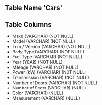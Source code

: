 

## Table Name 'Cars'

## Table Columns

- Make (VARCHAR) (NOT NULL)
- Model (VARCHAR) (NOT NULL)
- Trim / Version (VARCHAR) (NOT NULL)
- Body Type (VARCHAR) (NOT NULL)
- Fuel Type (VARCHAR) (NOT NULL)
- Year (YEAR) (NOT NULL)
- Mileage (VARCHAR) (NOT NULL)
- Power (kW) (VARCHAR) (NOT NULL)
- Transmission (VARCHAR) (NOT NULL)
- Number of Doors (VARCHAR) (NOT NULL)
- Number of Seats (VARCHAR) (NULL)
- Color (VARCHAR) (NULL)
- Measurement (VARCHAR) (NULL)